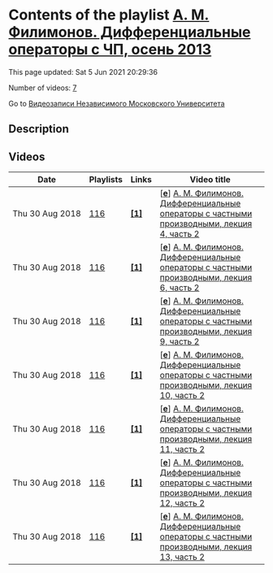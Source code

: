 # Contents of the playlist [А. М. Филимонов. Дифференциальные операторы с ЧП, осень 2013](https://www.youtube.com/playlist?list=PLp9ABVh6_x4HAZuWf7gxYezEx0MOrm77z)

This page updated: Sat 5 Jun 2021 20:29:36

Number of videos: [7](#videos)

Go to [Видеозаписи Независимого Московского Университета](../README.md)

## Description



## Videos

|Date|Playlists|Links|Video title|
|---|---|---|---|
| Thu&nbsp;30&nbsp;Aug&nbsp;2018 | [116](../playlists/116 "А. М. Филимонов. Дифференциальные операторы с ЧП, осень 2013") | [**[1]**](http://ium.mccme.ru/f13/filimonov-f13.html) | [[**e**](https://studio.youtube.com/video/KNX7DiEz3Ns/edit "Edit")] [А. М. Филимонов. Дифференциальные операторы с частными производными, лекция 4, часть 2](https://www.youtube.com/watch?v=KNX7DiEz3Ns&list=PLp9ABVh6_x4HAZuWf7gxYezEx0MOrm77z "Годовой спецкурс. &#013;11 октября 2013 г. 17:30, НМУ 304 (Москва, Большой Власьевский пер., 11)&#013;http://ium.mccme.ru/f13/filimonov-f13.html") |
| Thu&nbsp;30&nbsp;Aug&nbsp;2018 | [116](../playlists/116 "А. М. Филимонов. Дифференциальные операторы с ЧП, осень 2013") | [**[1]**](http://ium.mccme.ru/f13/filimonov-f13.html) | [[**e**](https://studio.youtube.com/video/mIUC5eL0tm4/edit "Edit")] [А. М. Филимонов. Дифференциальные операторы с частными производными, лекция 6, часть 2](https://www.youtube.com/watch?v=mIUC5eL0tm4&list=PLp9ABVh6_x4HAZuWf7gxYezEx0MOrm77z "Годовой спецкурс. &#013;1 ноября 2013 г. 17:30, НМУ 304 (Москва, Большой Власьевский пер., 11)&#013;http://ium.mccme.ru/f13/filimonov-f13.html") |
| Thu&nbsp;30&nbsp;Aug&nbsp;2018 | [116](../playlists/116 "А. М. Филимонов. Дифференциальные операторы с ЧП, осень 2013") | [**[1]**](http://ium.mccme.ru/f13/filimonov-f13.html) | [[**e**](https://studio.youtube.com/video/h_ryZyT55X8/edit "Edit")] [А. М. Филимонов. Дифференциальные операторы с частными производными, лекция 9, часть 2](https://www.youtube.com/watch?v=h_ryZyT55X8&list=PLp9ABVh6_x4HAZuWf7gxYezEx0MOrm77z "Годовой спецкурс. &#013;22 ноября 2013 г. 17:30, НМУ 304 (Москва, Большой Власьевский пер., 11)&#013;http://ium.mccme.ru/f13/filimonov-f13.html") |
| Thu&nbsp;30&nbsp;Aug&nbsp;2018 | [116](../playlists/116 "А. М. Филимонов. Дифференциальные операторы с ЧП, осень 2013") | [**[1]**](http://ium.mccme.ru/f13/filimonov-f13.html) | [[**e**](https://studio.youtube.com/video/m5txTsZ8L10/edit "Edit")] [А. М. Филимонов. Дифференциальные операторы с частными производными, лекция 10, часть 2](https://www.youtube.com/watch?v=m5txTsZ8L10&list=PLp9ABVh6_x4HAZuWf7gxYezEx0MOrm77z "Годовой спецкурс. &#013;29 ноября 2013 г. 17:30, НМУ 304 (Москва, Большой Власьевский пер., 11)&#013;http://ium.mccme.ru/f13/filimonov-f13.html") |
| Thu&nbsp;30&nbsp;Aug&nbsp;2018 | [116](../playlists/116 "А. М. Филимонов. Дифференциальные операторы с ЧП, осень 2013") | [**[1]**](http://ium.mccme.ru/f13/filimonov-f13.html) | [[**e**](https://studio.youtube.com/video/yU4H4rKb3-0/edit "Edit")] [А. М. Филимонов. Дифференциальные операторы с частными производными, лекция 11, часть 2](https://www.youtube.com/watch?v=yU4H4rKb3-0&list=PLp9ABVh6_x4HAZuWf7gxYezEx0MOrm77z "Годовой спецкурс. &#013;6 декабря 2013 г. 17:30, НМУ 304 (Москва, Большой Власьевский пер., 11)&#013;http://ium.mccme.ru/f13/filimonov-f13.html") |
| Thu&nbsp;30&nbsp;Aug&nbsp;2018 | [116](../playlists/116 "А. М. Филимонов. Дифференциальные операторы с ЧП, осень 2013") | [**[1]**](http://ium.mccme.ru/f13/filimonov-f13.html) | [[**e**](https://studio.youtube.com/video/l01gmBGrzn8/edit "Edit")] [А. М. Филимонов. Дифференциальные операторы с частными производными, лекция 12, часть 2](https://www.youtube.com/watch?v=l01gmBGrzn8&list=PLp9ABVh6_x4HAZuWf7gxYezEx0MOrm77z "Годовой спецкурс. &#013;13 декабря 2013 г. 17:30, НМУ 304 (Москва, Большой Власьевский пер., 11)&#013;http://ium.mccme.ru/f13/filimonov-f13.html") |
| Thu&nbsp;30&nbsp;Aug&nbsp;2018 | [116](../playlists/116 "А. М. Филимонов. Дифференциальные операторы с ЧП, осень 2013") | [**[1]**](http://ium.mccme.ru/f13/filimonov-f13.html) | [[**e**](https://studio.youtube.com/video/IzzHavXQqiw/edit "Edit")] [А. М. Филимонов. Дифференциальные операторы с частными производными, лекция 13, часть 2](https://www.youtube.com/watch?v=IzzHavXQqiw&list=PLp9ABVh6_x4HAZuWf7gxYezEx0MOrm77z "Годовой спецкурс. &#013;20 декабря 2013 г. 17:30, НМУ 304 (Москва, Большой Власьевский пер., 11)&#013;http://ium.mccme.ru/f13/filimonov-f13.html") |
